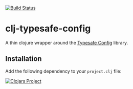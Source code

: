 [![Build Status](https://travis-ci.org/puppetlabs/clj-typesafe-config.png?branch=master)](https://travis-ci.org/puppetlabs/clj-typesafe-config)

clj-typesafe-config
===================

A thin clojure wrapper around the [Typesafe Config](https://github.com/typesafehub/config) library.

## Installation

Add the following dependency to your `project.clj` file:

[![Clojars Project](http://clojars.org/puppetlabs/typesafe-config/latest-version.svg)](http://clojars.org/puppetlabs/typesafe-config)
